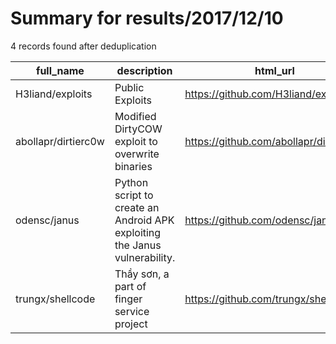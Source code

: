 
# Summary for results/2017/12/10
    
4 records found after deduplication

| full_name | description | html_url | matched_list | matched_count | pushed_at | size | stargazers_count | language | forks_count |
|---------------------|----------------------------------------------------------------------------|----------------------------------------|----------------|-----------------|---------------------------|--------|--------------------|------------|---------------|
| H3liand/exploits | Public Exploits | https://github.com/H3liand/exploits | ['exploit'] | 1 | 2017-12-10 20:47:00+00:00 | 7 | 0 | | 0 |
| abollapr/dirtierc0w | Modified DirtyCOW exploit to overwrite binaries | https://github.com/abollapr/dirtierc0w | ['exploit'] | 1 | 2017-12-10 04:13:46+00:00 | 2 | 0 | C | 0 |
| odensc/janus | Python script to create an Android APK exploiting the Janus vulnerability. | https://github.com/odensc/janus | ['exploit'] | 1 | 2017-12-10 11:19:06+00:00 | 4 | 73 | Python | 24 |
| trungx/shellcode | Thầy sơn, a part of finger service project | https://github.com/trungx/shellcode | ['shellcode'] | 1 | 2017-12-10 18:31:44+00:00 | 0 | 0 | C | 0 |

